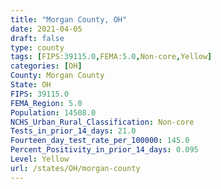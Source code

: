 ```yaml
---
title: "Morgan County, OH"
date: 2021-04-05
draft: false
type: county
tags: [FIPS:39115.0,FEMA:5.0,Non-core,Yellow]
categories: [OH]
County: Morgan County
State: OH
FIPS: 39115.0
FEMA_Region: 5.0
Population: 14508.0
NCHS_Urban_Rural_Classification: Non-core
Tests_in_prior_14_days: 21.0
Fourteen_day_test_rate_per_100000: 145.0
Percent_Positivity_in_prior_14_days: 0.095
Level: Yellow
url: /states/OH/morgan-county
---
```



